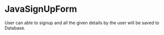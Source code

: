 # JavaSignUpForm
User can able to signup and all the given details by the user will be saved to Database.
